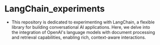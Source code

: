 # LangChain_experiments

* This repository is dedicated to experimenting with LangChain, a flexible library for building conversational AI applications. Here, we delve into the integration of OpenAI's language models with document processing and retrieval capabilities, enabling rich, context-aware interactions.
